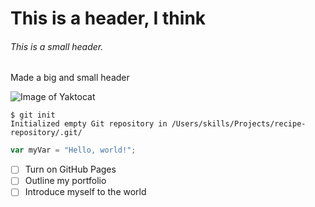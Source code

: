 # This is a header, I think 
###### This is a small header. 

Made a big and small header

![Image of Yaktocat](https://octodex.github.com/images/yaktocat.png)

```
$ git init
Initialized empty Git repository in /Users/skills/Projects/recipe-repository/.git/
```

``` javascript
var myVar = "Hello, world!";
```

- [ ] Turn on GitHub Pages
- [ ] Outline my portfolio
- [ ] Introduce myself to the world
